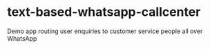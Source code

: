 # text-based-whatsapp-callcenter
Demo app routing user enquiries to customer service people all over WhatsApp
